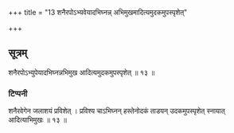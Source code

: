 +++
title = "13 शनैरपोऽभ्यवेयादभिघ्नन्न् अभिमुखमादित्यमुदकमुपस्पृशेत्"

+++
## सूत्रम्
शनैरपोऽभ्युपेयादभिघ्नन्नभिमुख आदित्यमुदकमुपस्पृशेत् ॥ १३ ॥  
### टिप्पनी
शनैरवेगेन जलाशयं प्रविशेत् । प्रविश्य चाऽभिघ्नन् हस्तेनोदकं ताडयन् उदकमुपस्पृशेत् स्नायात् आदित्याभिमुखः ॥ १३ ॥  
